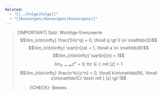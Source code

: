```yaml
---
Related:
  - "[[../Folge|Folge]]"
  - "[[Konvergenz/Konvergenz|Konvergenz]]"
---
```


> [!IMPORTANT] Satz: Wichtige Grenzwerte
> $$\lim_{n\to\infty} \frac{1}{n^q} = 0, \forall q \gt 0 \in \mathbb{Q}$$
> $$\lim_{n\to\infty} \sqrt[n]{a} = 1, \forall a \in \mathbb{R}$$
> $$\lim_{n\to\infty} \sqrt[n]{n} = 1$$
> $$\lim_{n\to\infty} z^n = 0, \forall z \in \mathbb{C} \text{ mit } |z| \lt 1$$
> $$\lim_{n\to\infty} \frac{n^k}{z^n} = 0, \forall k\in\mathbb{N}, \forall z\in\mathbb{C} \text{ mit } |z| \gt 1$$
> > [!CHECK]- Beweis